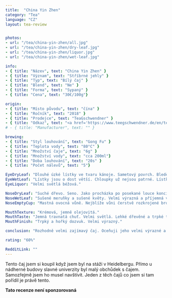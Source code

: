 ```yaml
---
title:  "China Yin Zhen"
category: "Tea"
language: "CZ"
layout: tea-review


photos:
- url: "/tea/china-yin-zhen/all.jpg"
- url: "/tea/china-yin-zhen/dry-leaf.jpg"
- url: "/tea/china-yin-zhen/liquor.jpg"
- url: "/tea/china-yin-zhen/wet-leaf.jpg"

info:
- { title: "Název", text: "China Yin Zhen" }
- { title: "Význam", text: "Stříbrné jehly" }
- { title: "Typ", text: "Bílý čaj" }
- { title: "Blend", text: "Ne" }
- { title: "Forma", text: "Sypaný" }
- { title: "Cena", text: "30€/100g"}

origin:
- { title: "Místo původu", text: "čína" }
- { title: "Ročník", text: "2018" }
- { title: "Prodejce", text: "TeaGschwendner" }
- { title: "Odkaz", text: "<a href='https://www.teegschwendner.de/en/teashop/white-tea/2762/china-yin-zhen-organic'>Link</a>"}
# - { title: "Manufacturer", text: "" }

brewing:
- { title: "Styl louhování", text: "Gong Fu" }
- { title: "Teplota vody", text: "80°C" }
- { title: "Množství čaje", text: "6g" }
- { title: "Množství vody", text: "cca 200ml"}
- { title: "Doba louhování", text: "20s" }
- { title: "Počet nálevů", text: "5"}

EyeDryLeaf: "Dlouhé úzké lístky ve tvaru kánoje. Sametový povrch. Bledě světlá zelená barva lístků. Světle šedé chloupky z jedné strany."
EyeWetLeaf: "Lístky jsou o dost větší. Chloupky už nejsou patrné. Lístky se rozevřely a nabyly kalně zelenou barvu." 
EyeLiquor: "Velmi světlá béžová."

NoseDryLeaf: "Suché dřevo. Seno. Jako procházka po posekané louce konci léta."
NoseWetLeaf: "Sušené meruňky a sušené květy. Velmi výrazná a příjemná vůně."
NoseEmptyCup: "Mastná ovocná vůně. Nejblíže vůni čerstvě rozkrojené broskve."

MouthTexture: "Krémová, jemně olejovitá."
MouthTaste: "Jemná travnatá chuť. Velmi světlá. Lehké dřevěné a trpké tóny. Také prostupuje chuť vlašských ořechů."
MouthFinish: "Trpký a hořký dozvuk. Velmi výrazný."

conclusion: "Rozhodně velmi zajímavý čaj. Oceňuji jeho velmi výrazné a příjemné aroma, které zaplnilo celou místnost. Chuť byla velmi lehká a osvěžující. Trpce hořký konec byl trochu rušivý. Je to škoda, protože jinak se jedná o vynikající čaj. Nedostatky jsou malé, ale u čaje v této cenové kategorii by být neměly."

rating: "60%"

RedditLink: ""
---
```


Tento čaj jsem si koupil když jsem byl na stáži v Heidelbergu. Přímo u nádherné budovy slavné univerzity byl malý obchůdek s čajem. Samozřejmě jsem ho musel navštívit. Jeden z těch čajů co jsem si tam pořídil je právě tento.

**Tato recenze není sponzorovaná**